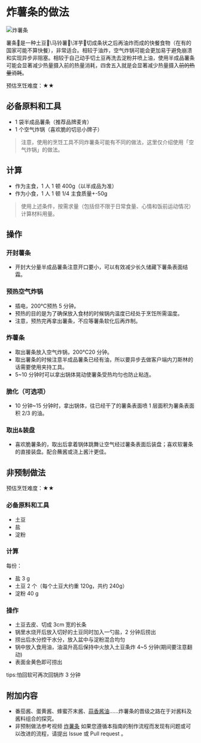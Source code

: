 # 炸薯条的做法

![炸薯条](./炸薯条.jpg)

薯条🍟是一种土豆🥔\马铃薯🥔\洋芋🥔切成条状之后再油炸而成的快餐食物（在有的国家可能不算快餐），非常适合。相较于油炸，空气炸锅可能会更加易于避免崩溃和实现异步非阻塞。相较于自己动手切土豆再洗去淀粉并喷上油，使用半成品薯条可能会显著减少热量摄入前的热量消耗，四舍五入就是会显著减少热量摄入~~前的热量消耗~~。

预估烹饪难度：★★

## 必备原料和工具

- 1 袋半成品薯条（推荐品牌麦肯）
- 1 个空气炸锅（喜欢脆的切忌小牌子）

> 注意，使用的烹饪工具不同炸薯条可能有不同的做法，这里仅介绍使用「空气炸锅」的做法。

## 计算

- 作为主食，1 人 1 顿 400g（以半成品为准）
- 作为小食，1 人 1 顿 1/4 主食质量+-50g

> 使用上述条件，按需求量（包括但不限于日常食量、心情和饭前运动情况）计算材料用量。

## 操作

### 开封薯条

- 开封大分量半成品薯条注意开口要小，可以有效减少长久储藏下薯条表面结霜。

### 预热空气炸锅

- 插电，200℃预热 5 分钟。
- 预热的目的是为了确保放入食材的时候锅内温度已经处于烹饪所需温度。
- 注意，预热完再拿出薯条，不应等薯条软化后再炸制。

### 炸薯条

- 取出薯条放入空气炸锅，200℃20 分钟。
- 取出薯条的时候注意半成品薯条已经有油，所以要异步去做客户端内刀斯林的话需要使用夹持工具。
- 5~10 分钟时可以拿出锅体晃动使薯条受热均匀也防止粘连。

### 脆化（可选项）

- 10 分钟~15 分钟时，拿出锅体，往已经干了的薯条表面喷 1 层面积为薯条表面积 2/3 的油。

### 取出&装盘

- 喜欢脆薯条的，取出后拿着锅体跳舞让空气经过薯条表面后装盘；喜欢软薯条的直接装盘。配合蘸酱或浇上酱汁更佳。

## 非预制做法

预估烹饪难度：★★

### 必备原料和工具

- 土豆
- 盐
- 淀粉

### 计算

每份：

- 盐 3 g
- 土豆 2 个（每个土豆大约重 120g，共约 240g）
- 淀粉 40 g

### 操作

- 土豆去皮、切成 3cm 宽的长条
- 锅里水烧开后放入切好的土豆同时加入一勺盐，2 分钟后捞出
- 捞出后水分控干水分，放入盆中与淀粉混合均匀
- 锅中放入食用油，油温升高后保持中火放入土豆条炸 4~5 分钟(期间要注意翻动)
- 表面金黄色即可捞出

tips:怕回软可再次回锅炸 3 分钟

## 附加内容

- 番茄酱、蛋黄酱、蜂蜜芥末酱、[蒜香酱油](../../condiment/蒜香酱油.md)……炸薯条的晋级之路在于对酱料及酱料组合的探究。
- 非预制做法参考视频 [炸薯条](https://v.douyin.com/IOramVN3H70/)
如果您遵循本指南的制作流程而发现有问题或可以改进的流程，请提出 Issue 或 Pull request 。
